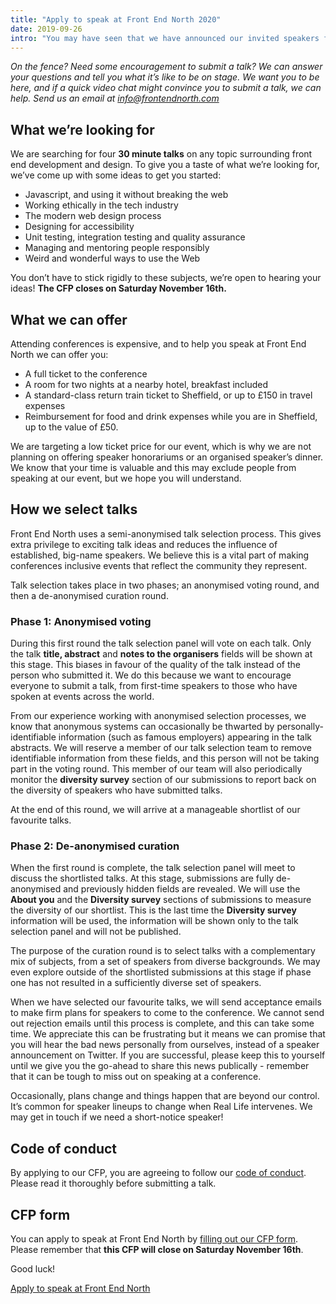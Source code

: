 ```yaml
---
title: "Apply to speak at Front End North 2020"
date: 2019-09-26
intro: "You may have seen that we have announced our invited speakers for Front End North 2020! We are really excited for them to be coming to Sheffield, but they will only make up half of our speakers on the day. For the other half, we are opening a call for proposals (CFP) to give you a chance to share your ideas and experience on stage!"
---
```

_On the fence? Need some encouragement to submit a talk? We can answer your questions and tell you what it’s like to be on stage. We want you to be here, and if a quick video chat might convince you to submit a talk, we can help. Send us an email at <info@frontendnorth.com>_

## What we’re looking for

We are searching for four **30 minute talks** on any topic surrounding front end development and design. To give you a taste of what we’re looking for, we’ve come up with some ideas to get you started:

- Javascript, and using it without breaking the web
- Working ethically in the tech industry
- The modern web design process
- Designing for accessibility
- Unit testing, integration testing and quality assurance
- Managing and mentoring people responsibly
- Weird and wonderful ways to use the Web

You don’t have to stick rigidly to these subjects, we’re open to hearing your ideas! **The CFP closes on Saturday November 16th.**


## What we can offer

Attending conferences is expensive, and to help you speak at Front End North we can offer you:

- A full ticket to the conference
- A room for two nights at a nearby hotel, breakfast included
- A standard-class return train ticket to Sheffield, or up to £150 in travel expenses
- Reimbursement for food and drink expenses while you are in Sheffield, up to the value of £50.

We are targeting a low ticket price for our event, which is why we are not planning on offering speaker honorariums or an organised speaker’s dinner. We know that your time is valuable and this may exclude people from speaking at our event, but we hope you will understand.


## How we select talks

Front End North uses a semi-anonymised talk selection process. This gives extra privilege to exciting talk ideas and reduces the influence of established, big-name speakers. We believe this is a vital part of making conferences inclusive events that reflect the community they represent.

Talk selection takes place in two phases; an anonymised voting round, and then a de-anonymised curation round.

### Phase 1: Anonymised voting

During this first round the talk selection panel will vote on each talk. Only the talk **title, abstract** and **notes to the organisers** fields will be shown at this stage. This biases in favour of the quality of the talk instead of the person who submitted it. We do this because we want to encourage everyone to submit a talk, from first-time speakers to those who have spoken at events across the world.

From our experience working with anonymised selection processes, we know that anonymous systems can occasionally be thwarted by personally-identifiable information (such as famous employers) appearing in the talk abstracts. We will reserve a member of our talk selection team to remove identifiable information from these fields, and this person will not be taking part in the voting round. This member of our team will also periodically monitor the **diversity survey** section of our submissions to report back on the diversity of speakers who have submitted talks.

At the end of this round, we will arrive at a manageable shortlist of our favourite talks.

### Phase 2: De-anonymised curation

When the first round is complete, the talk selection panel will meet to discuss the shortlisted talks. At this stage, submissions are fully de-anonymised and previously hidden fields are revealed. We will use the **About you** and the **Diversity survey** sections of submissions to measure the diversity of our shortlist. This is the last time the **Diversity survey** information will be used, the information will be shown only to the talk selection panel and will not be published.

The purpose of the curation round is to select talks with a complementary mix of subjects, from a set of speakers from diverse backgrounds. We may even explore outside of the shortlisted submissions at this stage if phase one has not resulted in a sufficiently diverse set of speakers.

When we have selected our favourite talks, we will send acceptance emails to make firm plans for speakers to come to the conference. We cannot send out rejection emails until this process is complete, and this can take some time. We appreciate this can be frustrating but it means we can promise that you will hear the bad news personally from ourselves, instead of a speaker announcement on Twitter. If you are successful, please keep this to yourself until we give you the go-ahead to share this news publically - remember that it can be tough to miss out on speaking at a conference.

Occasionally, plans change and things happen that are beyond our control. It’s common for speaker lineups to change when Real Life intervenes. We may get in touch if we need a short-notice speaker!


## Code of conduct

By applying to our CFP, you are agreeing to follow our [code of conduct](/code-of-conduct/). Please read it thoroughly before submitting a talk.

## CFP form

You can apply to speak at Front End North by [filling out our CFP form](https://forms.gle/9LKwzhpVJG2RNaAi7). Please remember that **this CFP will close on Saturday November 16th**.

Good luck!

<a href="https://forms.gle/9LKwzhpVJG2RNaAi7" class="c-button c-button--pop">Apply to speak at Front End North</a>
